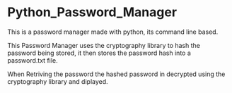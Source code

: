 # Python_Password_Manager
This is a password manager made with python, its command line based.

This Password Manager uses the cryptography library to hash the password being stored,
it then stores the password hash into a password.txt file.

When Retriving the password the hashed password in decrypted using the cryptography library and diplayed.

